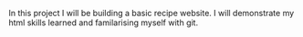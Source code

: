 In this project I will be building a basic recipe website. I will demonstrate my html skills learned and familarising myself with git.